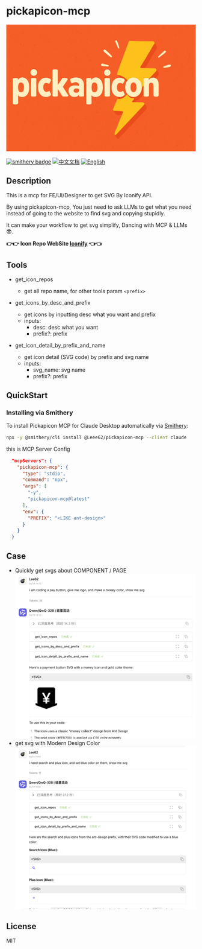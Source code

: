 # pickapicon-mcp

![logo](./media/logo.png)

[![smithery badge](https://smithery.ai/badge/@Leee62/pickapicon-mcp)](https://smithery.ai/server/@Leee62/pickapicon-mcp)
[![中文文档](https://img.shields.io/badge/中文文档-查看-orangered)](README_cn.md)
[![English](https://img.shields.io/badge/English-Read-greenyellow)](README.md)

## Description

This is a mcp for FE/UI/Designer to get SVG By Iconify API.

By using pickapicon-mcp, You just need to ask LLMs to get what you need instead of going to the website to find svg and copying stupidly.

It can make your workflow to get svg simplify, Dancing with MCP & LLMs 😎.

**👉👉 Icon Repo WebSite [Iconify](https://icon-sets.iconify.design/) 👈👈**

## Tools

- get_icon_repos

  - get all repo name, for other tools param `<prefix>`

- get_icons_by_desc_and_prefix

  - get icons by inputting desc what you want and prefix
  - inputs:
    - desc: desc what you want
    - prefix?: prefix <DEFAULT env.PREFIX>

- get_icon_detail_by_prefix_and_name
  - get icon detail (SVG code) by prefix and svg name
  - inputs:
    - svg_name: svg name
    - prefix?: prefix <DEFAULT env.PREFIX>

## QuickStart

### Installing via Smithery

To install Pickapicon MCP for Claude Desktop automatically via [Smithery](https://smithery.ai/server/@Leee62/pickapicon-mcp):

```bash
npx -y @smithery/cli install @Leee62/pickapicon-mcp --client claude
```

this is MCP Server Config

```json
  "mcpServers": {
    "pickapicon-mcp": {
      "type": "stdio",
      "command": "npx",
      "args": [
        "-y",
        "pickapicon-mcp@latest"
      ],
      "env": {
        "PREFIX": "<LIKE ant-design>"
      }
    }
  }
```

## Case

- Quickly get svgs about COMPONENT / PAGE
  ![case2](./media/en_case_2.jpg)
- get svg with Modern Design Color
  ![case1](./media/en_case_1.jpg)

## License

MIT
